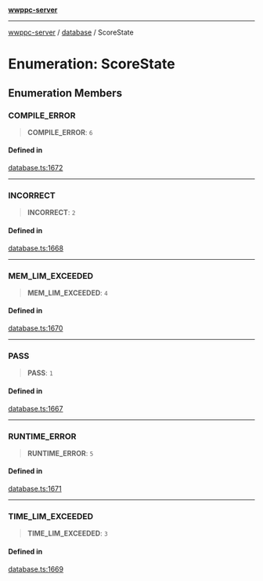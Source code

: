[**wwppc-server**](../../README.md)

***

[wwppc-server](../../modules.md) / [database](../README.md) / ScoreState

# Enumeration: ScoreState

## Enumeration Members

### COMPILE\_ERROR

> **COMPILE\_ERROR**: `6`

#### Defined in

[database.ts:1672](https://github.com/WWPPC/WWPPC-server/blob/f21384f154c6e2184ddc59d99a3230ee362152e8/src/database.ts#L1672)

***

### INCORRECT

> **INCORRECT**: `2`

#### Defined in

[database.ts:1668](https://github.com/WWPPC/WWPPC-server/blob/f21384f154c6e2184ddc59d99a3230ee362152e8/src/database.ts#L1668)

***

### MEM\_LIM\_EXCEEDED

> **MEM\_LIM\_EXCEEDED**: `4`

#### Defined in

[database.ts:1670](https://github.com/WWPPC/WWPPC-server/blob/f21384f154c6e2184ddc59d99a3230ee362152e8/src/database.ts#L1670)

***

### PASS

> **PASS**: `1`

#### Defined in

[database.ts:1667](https://github.com/WWPPC/WWPPC-server/blob/f21384f154c6e2184ddc59d99a3230ee362152e8/src/database.ts#L1667)

***

### RUNTIME\_ERROR

> **RUNTIME\_ERROR**: `5`

#### Defined in

[database.ts:1671](https://github.com/WWPPC/WWPPC-server/blob/f21384f154c6e2184ddc59d99a3230ee362152e8/src/database.ts#L1671)

***

### TIME\_LIM\_EXCEEDED

> **TIME\_LIM\_EXCEEDED**: `3`

#### Defined in

[database.ts:1669](https://github.com/WWPPC/WWPPC-server/blob/f21384f154c6e2184ddc59d99a3230ee362152e8/src/database.ts#L1669)
